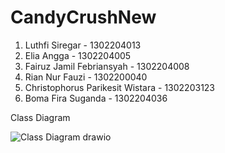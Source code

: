 # CandyCrushNew

1. Luthfi Siregar - 1302204013
2. Elia Angga - 1302204005
3. Fairuz Jamil Febriansyah - 1302204008
4. Rian Nur Fauzi - 1302200040
5. Christophorus Parikesit Wistara - 1302203123
6. Boma Fira Suganda - 1302204036

Class Diagram

![Class Diagram drawio](https://user-images.githubusercontent.com/90541891/176990751-840dbc6a-5109-489e-bec8-83b1548669e0.png)

